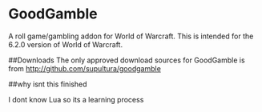 GoodGamble
==========

A roll game/gambling addon for World of Warcraft.
This is intended for the 6.2.0 version of World of Warcraft.

##Downloads
The only approved download sources for GoodGamble is from http://github.com/supultura/goodgamble

##why isnt this finished

I dont know Lua so its a learning process